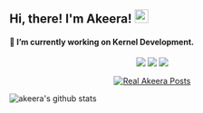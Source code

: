 <h2>Hi, there! I'm Akeera! <img src="https://github.githubassets.com/images/mona-whisper.gif" height="24" /></h2>

#### 🔨 I’m currently working on Kernel Development.

<p align="center">
<a href="https://mobile.twitter.com/realakeera"> <img src="https://img.shields.io/badge/-Twitter-00acee?style=flat&logo=Twitter&logoColor=white" /></a>
<a href="mailto:vishal.rockstar7011@gmail.com"> <img src="https://img.shields.io/badge/-Gmail-c14438?style=flat&logo=Gmail&logoColor=white"  /></a>
<a href="https://www.instagram.com/realakeera"> <img src="https://img.shields.io/badge/-Instagram-c13584?style=flat&labelColor=c13584&logo=instagram&logoColor=white" /></p></a>
<p align="center"><a href="https://t.me/itzakeera"><img alt="Real Akeera Posts" src="https://img.shields.io/badge/dynamic/json?logo=telegram&label=%40RealAkeeraPosts&labelColor=282c34&suffix=+members&color=eb0029&query=%24.data.totalSubs&url=https%3A%2F%2Fapi.spencerwoo.com%2Fsubstats%2F%3Fsource%3Dtelegram%26queryKey%3DRealAkeeraPosts&longCache=true"/></a>

![akeera's github stats](https://github-readme-stats.vercel.app/api?username=realakeera&bg_color=000&show_icons=true&count_private=true&hide_border=true&text_color=fffafa&title_color=ff0000&include_all_commits=true)
